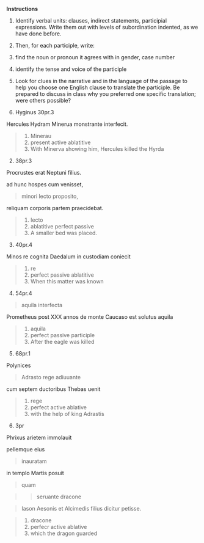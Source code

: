 **Instructions**

1. Identify verbal units: clauses, indirect statements, participial expressions. Write them out with levels of subordination indented, as we have done before.

2. Then, for each participle, write:

1. find the noun or pronoun it agrees with in gender, case number
2. identify the tense and voice of the participle
3. Look for clues in the narrative and in the language of the passage to help you choose one English clause to translate the participle. Be prepared to discuss in class why you preferred one specific translation; were others possible?


1. Hyginus 30pr.3

Hercules Hydram Minerua monstrante interfecit.

>1. Minerau
>2. present active ablatitive 
>3. With Minerva showing him, Hercules killed the Hyrda

2. 38pr.3

Procrustes erat Neptuni filius.

ad hunc hospes cum venisset,

>minori lecto proposito,

reliquam corporis partem praecidebat.

>1. lecto
>2. ablatitive perfect passive
>3. A smaller bed was placed.

3. 40pr.4

Minos re cognita Daedalum in custodiam coniecit

>1. re
>2. perfect passive ablatitive
>3. When this matter was known

4. 54pr.4

>aquila interfecta

Prometheus post ⅩⅩⅩ annos de monte Caucaso est solutus
 aquila
 
>1. aquila
>2. perfect passive participle
>3. After the eagle was killed


5. 68pr.1

Polynices 

>Adrasto rege adiuuante

cum septem ductoribus Thebas uenit

>1. rege
>2. perfect active ablative
>3. with the help of king Adrastis


6. 3pr

Phrixus arietem immolauit 

pellemque eius 

>inauratam 

in templo Martis posuit 

>quam 

>>seruante dracone 

>Iason Aesonis et Alcimedis filius dicitur petisse.

>1. dracone
>2. perfecr active ablative
>3. which the dragon guarded


